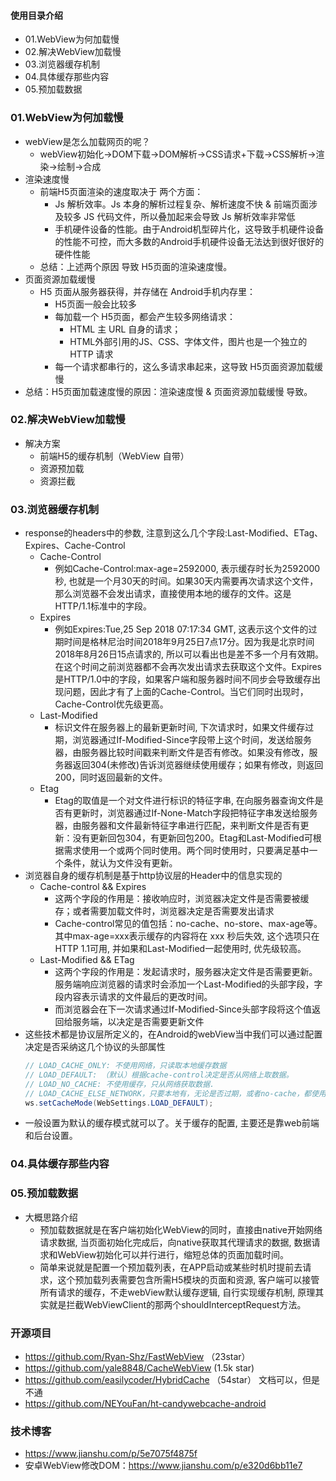 #### 使用目录介绍
- 01.WebView为何加载慢
- 02.解决WebView加载慢
- 03.浏览器缓存机制
- 04.具体缓存那些内容
- 05.预加载数据



### 01.WebView为何加载慢
- webView是怎么加载网页的呢？
    - webView初始化->DOM下载→DOM解析→CSS请求+下载→CSS解析→渲染→绘制→合成
- 渲染速度慢
    - 前端H5页面渲染的速度取决于 两个方面：
        - Js 解析效率。Js 本身的解析过程复杂、解析速度不快 & 前端页面涉及较多 JS 代码文件，所以叠加起来会导致 Js 解析效率非常低
        - 手机硬件设备的性能。由于Android机型碎片化，这导致手机硬件设备的性能不可控，而大多数的Android手机硬件设备无法达到很好很好的硬件性能
    - 总结：上述两个原因 导致 H5页面的渲染速度慢。
- 页面资源加载缓慢
    - H5 页面从服务器获得，并存储在 Android手机内存里：
        - H5页面一般会比较多
        - 每加载一个 H5页面，都会产生较多网络请求：
            - HTML 主 URL 自身的请求；
            - HTML外部引用的JS、CSS、字体文件，图片也是一个独立的 HTTP 请求
        - 每一个请求都串行的，这么多请求串起来，这导致 H5页面资源加载缓慢
- 总结：H5页面加载速度慢的原因：渲染速度慢 & 页面资源加载缓慢 导致。



### 02.解决WebView加载慢
- 解决方案
    - 前端H5的缓存机制（WebView 自带）
    - 资源预加载
    - 资源拦截



### 03.浏览器缓存机制
- response的headers中的参数, 注意到这么几个字段:Last-Modified、ETag、Expires、Cache-Control
    - Cache-Control
        - 例如Cache-Control:max-age=2592000, 表示缓存时长为2592000秒, 也就是一个月30天的时间。如果30天内需要再次请求这个文件，那么浏览器不会发出请求，直接使用本地的缓存的文件。这是HTTP/1.1标准中的字段。
    - Expires
        - 例如Expires:Tue,25 Sep 2018 07:17:34 GMT, 这表示这个文件的过期时间是格林尼治时间2018年9月25日7点17分。因为我是北京时间2018年8月26日15点请求的, 所以可以看出也是差不多一个月有效期。在这个时间之前浏览器都不会再次发出请求去获取这个文件。Expires是HTTP/1.0中的字段，如果客户端和服务器时间不同步会导致缓存出现问题，因此才有了上面的Cache-Control。当它们同时出现时，Cache-Control优先级更高。
    - Last-Modified
        - 标识文件在服务器上的最新更新时间, 下次请求时，如果文件缓存过期，浏览器通过If-Modified-Since字段带上这个时间，发送给服务器，由服务器比较时间戳来判断文件是否有修改。如果没有修改，服务器返回304(未修改)告诉浏览器继续使用缓存；如果有修改，则返回200，同时返回最新的文件。
    - Etag
        - Etag的取值是一个对文件进行标识的特征字串, 在向服务器查询文件是否有更新时，浏览器通过If-None-Match字段把特征字串发送给服务器，由服务器和文件最新特征字串进行匹配，来判断文件是否有更新：没有更新回包304，有更新回包200。Etag和Last-Modified可根据需求使用一个或两个同时使用。两个同时使用时，只要满足基中一个条件，就认为文件没有更新。
- 浏览器自身的缓存机制是基于http协议层的Header中的信息实现的
    - Cache-control && Expires
        - 这两个字段的作用是：接收响应时，浏览器决定文件是否需要被缓存；或者需要加载文件时，浏览器决定是否需要发出请求
        - Cache-control常见的值包括：no-cache、no-store、max-age等。其中max-age=xxx表示缓存的内容将在 xxx 秒后失效, 这个选项只在HTTP 1.1可用, 并如果和Last-Modified一起使用时, 优先级较高。
    - Last-Modified && ETag
        - 这两个字段的作用是：发起请求时，服务器决定文件是否需要更新。服务端响应浏览器的请求时会添加一个Last-Modified的头部字段，字段内容表示请求的文件最后的更改时间。
        - 而浏览器会在下一次请求通过If-Modified-Since头部字段将这个值返回给服务端，以决定是否需要更新文件
- 这些技术都是协议层所定义的，在Android的webView当中我们可以通过配置决定是否采纳这几个协议的头部属性
    ```java
    // LOAD_CACHE_ONLY: 不使用网络，只读取本地缓存数据
    // LOAD_DEFAULT: （默认）根据cache-control决定是否从网络上取数据。
    // LOAD_NO_CACHE: 不使用缓存，只从网络获取数据.
    // LOAD_CACHE_ELSE_NETWORK，只要本地有，无论是否过期，或者no-cache，都使用缓存中的数据。
    ws.setCacheMode(WebSettings.LOAD_DEFAULT);
    ```
- 一般设置为默认的缓存模式就可以了。关于缓存的配置, 主要还是靠web前端和后台设置。




### 04.具体缓存那些内容



### 05.预加载数据
- 大概思路介绍
    - 预加载数据就是在客户端初始化WebView的同时，直接由native开始网络请求数据, 当页面初始化完成后，向native获取其代理请求的数据, 数据请求和WebView初始化可以并行进行，缩短总体的页面加载时间。
    - 简单来说就是配置一个预加载列表，在APP启动或某些时机时提前去请求，这个预加载列表需要包含所需H5模块的页面和资源, 客户端可以接管所有请求的缓存，不走webView默认缓存逻辑, 自行实现缓存机制, 原理其实就是拦截WebViewClient的那两个shouldInterceptRequest方法。




### 开源项目
- https://github.com/Ryan-Shz/FastWebView （23star）
- https://github.com/yale8848/CacheWebView  (1.5k star)
- https://github.com/easilycoder/HybridCache  （54star）   文档可以，但是不通
- https://github.com/NEYouFan/ht-candywebcache-android


### 技术博客
- https://www.jianshu.com/p/5e7075f4875f
- 安卓WebView修改DOM：https://www.jianshu.com/p/e320d6bb11e7








